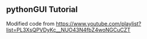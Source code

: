 ## pythonGUI Tutorial

Modified code from https://www.youtube.com/playlist?list=PL3XsQPVDyKc__NUO43N4fbZ4woNGCuCZT
